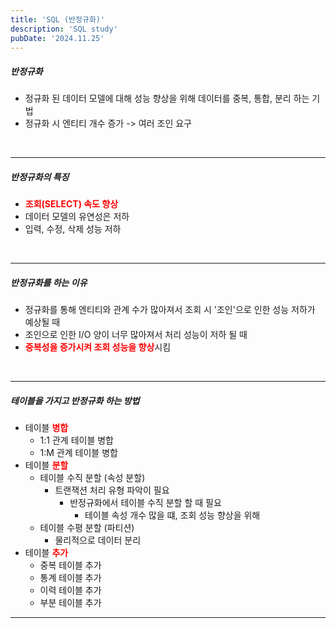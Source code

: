 ```yaml
---
title: 'SQL (반정규화)'
description: 'SQL study'
pubDate: '2024.11.25'
---
```


##### 반정규화

- 정규화 된 데이터 모델에 대해 성능 향상을 위해 데이터를 중복, 통합, 분리 하는 기법
- 정규화 시 엔티티 개수 증가 -> 여러 조인 요구

<br>

---

##### 반정규화의 특징

- <span style="color:red; font-weight:bold;">조회(SELECT) 속도 향상</span>
- 데이터 모델의 유연성은 저하
- 입력, 수정, 삭제 성능 저하

<br>

---

##### 반정규화를 하는 이유

- 정규화를 통해 엔티티와 관계 수가 많아져서 조회 시 '조인'으로 인한 성능 저하가  
  예상될 때
- 조인으로 인한 I/O 양이 너무 많아져서 처리 성능이 저하 될 때
- <span style="color:red; font-weight:bold;">중복성을 증가시켜 조회 성능을 향상</span>시킴

<br>

---

##### 테이블을 가지고 반정규화 하는 방법

- 테이블 <span style="color:red; font-weight:bold;">병합</span>
  - 1:1 관계 테이블 병합
  - 1:M 관계 테이블 병합
- 테이블 <span style="color:red; font-weight:bold;">분할</span>
  - 테이블 수직 분할 (속성 분할)
    - 트랜잭션 처리 유형 파악이 필요
      - 반정규화에서 테이블 수직 분할 할 때 필요
        - 테이블 속성 개수 많을 떄, 조회 성능 향상을 위해
  - 테이블 수평 분할 (파티션)
    - 물리적으로 데이터 분리
- 테이블 <span style="color:red; font-weight:bold;">추가</span>
  - 중복 테이블 추가
  - 통계 테이블 추가
  - 이력 테이블 추가
  - 부분 테이블 추가

---

<style>
  h1 {
      font-size: 1.8em;
      margin-bottom: 20px;
      color: #34495E;
      }
</style>

<script src="https://utteranc.es/client.js"
        repo="tjsgh1217/tjsgh1217.github.io"
        issue-term="pathname"
        theme="github-light"
        crossorigin="anonymous"
        async>
</script>
